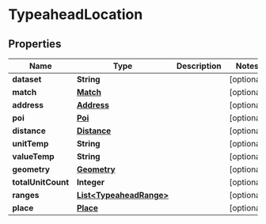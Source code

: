 

# TypeaheadLocation


## Properties

Name | Type | Description | Notes
------------ | ------------- | ------------- | -------------
**dataset** | **String** |  |  [optional]
**match** | [**Match**](Match.md) |  |  [optional]
**address** | [**Address**](Address.md) |  |  [optional]
**poi** | [**Poi**](Poi.md) |  |  [optional]
**distance** | [**Distance**](Distance.md) |  |  [optional]
**unitTemp** | **String** |  |  [optional]
**valueTemp** | **String** |  |  [optional]
**geometry** | [**Geometry**](Geometry.md) |  |  [optional]
**totalUnitCount** | **Integer** |  |  [optional]
**ranges** | [**List&lt;TypeaheadRange&gt;**](TypeaheadRange.md) |  |  [optional]
**place** | [**Place**](Place.md) |  |  [optional]



